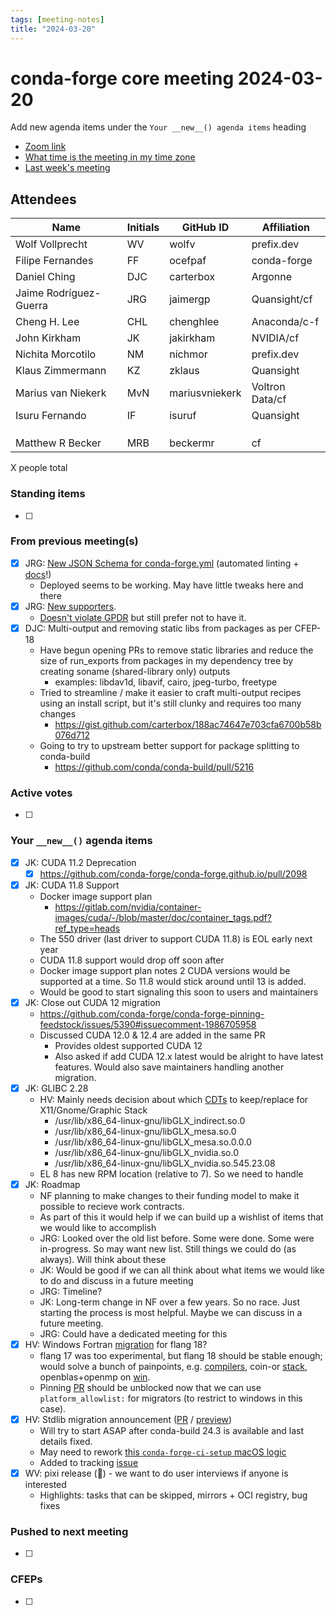 ```yaml
---
tags: [meeting-notes]
title: "2024-03-20"
---
```

# conda-forge core meeting 2024-03-20

Add new agenda items under the `Your __new__() agenda items` heading

- [Zoom link](https://zoom.us/j/9138593505?pwd=SWh3dE1IK05LV01Qa0FJZ1ZpMzJLZz09)
- [What time is the meeting in my time zone](https://dateful.com/convert/utc?t=5pm)
- [Last week's meeting](https://hackmd.io/#REPLACE_ME#)

## Attendees

| Name                    | Initials | GitHub ID        | Affiliation                 |
| ----------------------- | -------- | ---------------  | --------------------------- |
| Wolf Vollprecht         | WV       | wolfv            | prefix.dev                  |
| Filipe Fernandes        | FF       | ocefpaf          | conda-forge                 | 
| Daniel Ching            | DJC      | carterbox        | Argonne                     |
| Jaime Rodríguez-Guerra  | JRG      | jaimergp         | Quansight/cf                |
| Cheng H. Lee            | CHL      | chenghlee        | Anaconda/c-f                |
| John Kirkham            | JK       | jakirkham        | NVIDIA/cf                   |
| Nichita Morcotilo       | NM       | nichmor          | prefix.dev                  |
| Klaus Zimmermann        | KZ       | zklaus           | Quansight                   |
| Marius van Niekerk      | MvN      | mariusvniekerk   | Voltron Data/cf             |
| Isuru Fernando          | IF       | isuruf           | Quansight                   |
|                         |          |                  |                             |
|                         |          |                  |                             |
|                         |          |                  |                             |
|      Matthew R Becker                   | MRB         |  beckermr                |   cf                          |

X people total

### Standing items

- [ ]

### From previous meeting(s)

- [x] JRG: [New JSON Schema for conda-forge.yml](https://github.com/conda-forge/conda-smithy/pull/1756) (automated linting + [docs](https://deploy-preview-2095--conda-forge-previews.netlify.app/docs/maintainer/conda_forge_yml/)!)
    - Deployed seems to be working. May have little tweaks here and there
- [x] JRG: [New supporters](https://github.com/conda-forge/conda-forge.github.io/pull/2096).
  - [Doesn't violate GPDR](https://www.covalentbonds.com/resources/utm-tags-gdpr-data-privacy-codes-made-easy) but still prefer not to have it.
- [X] DJC: Multi-output and removing static libs from packages as per CFEP-18
    - Have begun opening PRs to remove static libraries and reduce the size of run_exports from packages in my dependency tree by creating soname (shared-library only) outputs
        - examples: libdav1d, libavif, cairo, jpeg-turbo, freetype
    - Tried to streamline / make it easier to craft multi-output recipes using an install script, but it's still clunky and requires too many changes
        - https://gist.github.com/carterbox/188ac74647e703cfa6700b58b076d712
    - Going to try to upstream better support for package splitting to conda-build
        - https://github.com/conda/conda-build/pull/5216


### Active votes

- [ ]

### Your `__new__()` agenda items

- [X] JK: CUDA 11.2 Deprecation
  - [x] https://github.com/conda-forge/conda-forge.github.io/pull/2098
- [x] JK: CUDA 11.8 Support
  - Docker image support plan
      - https://gitlab.com/nvidia/container-images/cuda/-/blob/master/doc/container_tags.pdf?ref_type=heads
  - The 550 driver (last driver to support CUDA 11.8) is EOL early next year
  - CUDA 11.8 support would drop off soon after
  - Docker image support plan notes 2 CUDA versions would be supported at a time. So 11.8 would stick around until 13 is added.
  - Would be good to start signaling this soon to users and maintainers
- [x] JK: Close out CUDA 12 migration
  - https://github.com/conda-forge/conda-forge-pinning-feedstock/issues/5390#issuecomment-1986705958
  - Discussed CUDA 12.0 & 12.4 are added in the same PR
      - Provides oldest supported CUDA 12
      - Also asked if add CUDA 12.x latest would be alright to have latest features. Would also save maintainers handling another migration.
- [x] JK: GLIBC 2.28
  - HV: Mainly needs decision about which [CDTs](https://github.com/conda-forge/cdt-builds/issues/66#issuecomment-1833417828) to keep/replace for X11/Gnome/Graphic Stack
      - /usr/lib/x86_64-linux-gnu/libGLX_indirect.so.0
      - /usr/lib/x86_64-linux-gnu/libGLX_mesa.so.0
      - /usr/lib/x86_64-linux-gnu/libGLX_mesa.so.0.0.0
      - /usr/lib/x86_64-linux-gnu/libGLX_nvidia.so.0
      - /usr/lib/x86_64-linux-gnu/libGLX_nvidia.so.545.23.08
  - EL 8 has new RPM location (relative to 7). So we need to handle
- [x] JK: Roadmap
    - NF planning to make changes to their funding model to make it possible to recieve work contracts.
    - As part of this it would help if we can build up a wishlist of items that we would like to accomplish
    - JRG: Looked over the old list before. Some were done. Some were in-progress. So may want new list. Still things we could do (as always). Will think about these
    - JK: Would be good if we can all think about what items we would like to do and discuss in a future meeting
    - JRG: Timeline?
    - JK: Long-term change in NF over a few years. So no race. Just starting the process is most helpful. Maybe we can discuss in a future meeting.
    - JRG: Could have a dedicated meeting for this
- [x] HV: Windows Fortran [migration](https://github.com/conda-forge/conda-forge-pinning-feedstock/pull/1359) for flang 18?
  - flang 17 was too experimental, but flang 18 should be stable enough; would solve a bunch of painpoints, e.g. [compilers](https://github.com/conda-forge/compilers-feedstock/issues/58), coin-or [stack](https://github.com/conda-forge/coin-or-cbc-feedstock/issues/3), openblas+openmp on [win](https://github.com/conda-forge/openblas-feedstock/pull/115).
  - Pinning [PR](https://github.com/conda-forge/conda-forge-pinning-feedstock/pull/1359) should be unblocked now that we can use `platform_allowlist:` for migrators (to restrict to windows in this case).
- [x] HV: Stdlib migration announcement ([PR](https://github.com/conda-forge/conda-forge.github.io/pull/2126) / [preview](https://deploy-preview-2126--conda-forge-previews.netlify.app/news/))
  - Will try to start ASAP after conda-build 24.3 is available and last details fixed.
  - May need to rework [this `conda-forge-ci-setup` macOS logic](https://github.com/conda-forge/conda-forge-ci-setup-feedstock/blob/1391177be1b88e7a11df0b824ce6a3e7bcccdb27/recipe/download_osx_sdk.sh)
  - Added to tracking [issue](https://github.com/conda-forge/conda-forge.github.io/issues/2102)
- [x] WV: pixi release (:tada:) - we want to do user interviews if anyone is interested
    - Highlights: tasks that can be skipped, mirrors + OCI registry, bug fixes

### Pushed to next meeting

- [ ]

### CFEPs

- [ ]
